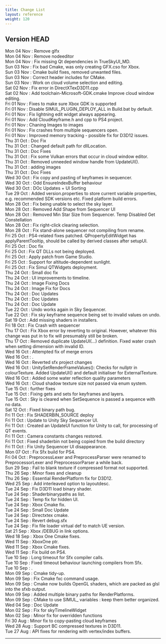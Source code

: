 ```yaml
---
title: Change List
layout: reference
weight: 120
---
```



Version HEAD
---
Mon 04 Nov : Remove glfx  
Mon 04 Nov : Remove nodeeditor  
Mon 04 Nov : Fix missing Qt dependencies in TrueSkyUI_MD.  
Sun 03 Nov : Fix bad Cmake, was only creating GFX.cso for Xbox.  
Sun 03 Nov : Cmake build fixes, removed unwanted files.  
Sun 03 Nov : Correct header includes for CMake.  
Sun 03 Nov : Work on cloud volume selection and editing.  
Sat 02 Nov : Fix error in DirectXTexD3D11.cpp  
Sat 02 Nov : Add toolchain-Microsoft-GDK.cmake Improve cloud window editing.  
Fri 01 Nov : Fixes to make sure Xbox GDK is supported  
Fri 01 Nov : Disable SIMUL_PLUGIN_DEPLOY_ALL in Build.bat by default.  
Fri 01 Nov : Fix lightning edit widget always appearing.  
Fri 01 Nov : Add CloudKeyframe.h and cpp to PS4 project.  
Fri 01 Nov : Chaning Images to images  
Fri 01 Nov : Fix crashes from multiple sequencers open.  
Fri 01 Nov : Improved memory tracking - possible fix for D3D12 issues.  
Thu 31 Oct : Doc Fix  
Thu 31 Oct : Changed default path for dllLocation.  
Thu 31 Oct : Doc Fixes  
Thu 31 Oct : Fix some Vulkan errors that occur in cloud window editor.  
Thu 31 Oct : Removed unneeded window handle from UpdateUI().  
Thu 31 Oct : adding images  
Thu 31 Oct : Doc Fixes  
Wed 30 Oct : Fix copy and pasting of keyframes in sequencer.  
Wed 30 Oct : Odd EnsureIndexBuffer behaviour  
Wed 30 Oct : DOc Updates + UI Sorting  
Tue 29 Oct : Added version.properties to store current variable properties, e.g. recommended SDK versions etc. Fixed platform build errors.  
Mon 28 Oct : Fix being unable to select the sky layer.  
Mon 28 Oct : Removed Add Shape from Sequencer UI  
Mon 28 Oct : Removed Min Star Size from Sequencer. Temp Disabled Get Constellation  
Mon 28 Oct : Fix right-click clearing selection.  
Mon 28 Oct : Fix stand-alone sequencer not compiling from rename.  
Fri 25 Oct : PS4-related fixes patched. QPropertyEditWidget has applyParentTooltip, should be called by derived classes after setupUI.  
Fri 25 Oct : Doc fix  
Fri 25 Oct : Fix QT DLLs not being deployed.  
Fri 25 Oct : Apply patch from Game Studio.  
Fri 25 Oct : Support for altitude-dependent sunlight.  
Fri 25 Oct : Fix Simul QTWidgets deployment.  
Thu 24 Oct : Small doc fix  
Thu 24 Oct : UI improvements to timeline.  
Thu 24 Oct : Image Fixing Docs  
Thu 24 Oct : Image Fix for Docs  
Thu 24 Oct : Doc Updates  
Thu 24 Oct : Doc Updates  
Thu 24 Oct : Doc Update  
Tue 22 Oct : Undo works again in Sky Sequencer.  
Tue 22 Oct : Fix sky keyframe sequence being set to invalid values on undo.  
Sat 19 Oct : Add missing shaders in installers.  
Fri 18 Oct : Fix Crash with sequencer  
Thu 17 Oct : Fix Xbox error by reverting to original. However, whatever this change was put in to fix will presumably still be broken.  
Thu 17 Oct : Removed duplicate UpdateUI(...) definition. Fixed water crash when setting dimension with invalid ID.  
Wed 16 Oct : Attempted fix of merge errors  
Wed 16 Oct : .  
Wed 16 Oct : Reverted sfx project changes  
Wed 16 Oct : UnitySetRenderFrameValues(): Checks for nullptr in colourTexture. Added UpdateUI() and default initialiser for ExternalTexture.  
Wed 16 Oct : Added some water reflection quality parameters  
Wed 16 Oct : Cloud shadow texture size not passed via enum system.  
Tue 15 Oct : further fixes  
Tue 15 Oct : Fixing gets and sets for keyframes and layers.  
Tue 15 Oct : Sky is cleared when SetSequence is passed a sequence with no data.  
Sat 12 Oct : Fixed binary path bug.  
Fri 11 Oct : Fix SHADERBIN_SOURCE deploy  
Fri 11 Oct : Update to Unity Sky Sequencer UI.  
Fri 11 Oct : Created an UpdateUI function for Unity to call, for processing of QT events.  
Fri 11 Oct : Camera constants changes restored.  
Fri 11 Oct : Fixed shaderbin not being copied from the build directory  
Fri 11 Oct : Fix Unity Sequencer UI disappearance.  
Mon 07 Oct : Fix Sfx build for PS4.  
Fri 04 Oct : PreprocessLexer and PreprocessParser were renamed to PreprocessorLexer and PreprocessorParser a while back.  
Sun 29 Sep : Fail to blank texture if compressed format not supported.  
Thu 26 Sep : Minor fixes and cleanup  
Thu 26 Sep : Essential RenderPlatform fix for D3D12.  
Wed 25 Sep : Add interleaved option to layoutdesc.  
Tue 24 Sep : Fix D3D11 load binary shader.  
Tue 24 Sep : Shaderbinarypaths as list.  
Tue 24 Sep : Temp fix for hidden UI.  
Tue 24 Sep : Xbox Cmake fix.  
Tue 24 Sep : Small Doc Update  
Tue 24 Sep : Directxtex cmake.  
Tue 24 Sep : Revert debug.sfx  
Tue 24 Sep : Fix file loader virtual def to match UE version.  
Sat 21 Sep : Xbox /DEBUG in link options.  
Wed 18 Sep : Xbox One Cmake fixes.  
Wed 11 Sep : XboxOne ptr.  
Wed 11 Sep : Xbox Cmake fixes.  
Wed 11 Sep : Fix build on PS4.  
Tue 10 Sep : Long timeout for Sfx compiler calls.  
Tue 10 Sep : Fixed timeout behaviour launching compilers from Sfx.  
Tue 10 Sep : .  
Mon 09 Sep : Cmake tidy-up.  
Mon 09 Sep : Fix Cmake fxc command usage.  
Mon 09 Sep : Cmake now builds OpenGL shaders, which are packed as glsl into the sfxb output.  
Mon 09 Sep : Added multiple binary paths for RenderPlatforms.  
Mon 09 Sep : CMake to use SIMUL_ variables : keep them better organized.  
Wed 04 Sep : Doc Update  
Mon 02 Sep : Fix for skyTimelineWidget  
Mon 02 Sep : Minor fix for overridden functions  
Fri 30 Aug : Minor fix to copy-pasting cloud keyframes  
Wed 28 Aug : Support BC compressed textures in D3D11.  
Tue 27 Aug : API fixes for rendering with vertex/index buffers.  

<hr>
